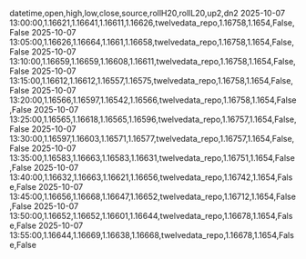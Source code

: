 datetime,open,high,low,close,source,rollH20,rollL20,up2,dn2
2025-10-07 13:00:00,1.16621,1.16641,1.16611,1.16626,twelvedata_repo,1.16758,1.1654,False,False
2025-10-07 13:05:00,1.16626,1.16664,1.1661,1.16658,twelvedata_repo,1.16758,1.1654,False,False
2025-10-07 13:10:00,1.16659,1.16659,1.16608,1.16611,twelvedata_repo,1.16758,1.1654,False,False
2025-10-07 13:15:00,1.16612,1.16612,1.16557,1.16575,twelvedata_repo,1.16758,1.1654,False,False
2025-10-07 13:20:00,1.16566,1.16597,1.16542,1.16566,twelvedata_repo,1.16758,1.1654,False,False
2025-10-07 13:25:00,1.16565,1.16618,1.16565,1.16596,twelvedata_repo,1.16757,1.1654,False,False
2025-10-07 13:30:00,1.16597,1.16603,1.16571,1.16577,twelvedata_repo,1.16757,1.1654,False,False
2025-10-07 13:35:00,1.16583,1.16663,1.16583,1.16631,twelvedata_repo,1.16751,1.1654,False,False
2025-10-07 13:40:00,1.16632,1.16663,1.16621,1.16656,twelvedata_repo,1.16742,1.1654,False,False
2025-10-07 13:45:00,1.16656,1.16668,1.16647,1.16652,twelvedata_repo,1.16712,1.1654,False,False
2025-10-07 13:50:00,1.16652,1.16652,1.16601,1.16644,twelvedata_repo,1.16678,1.1654,False,False
2025-10-07 13:55:00,1.16644,1.16669,1.16638,1.16668,twelvedata_repo,1.16678,1.1654,False,False

